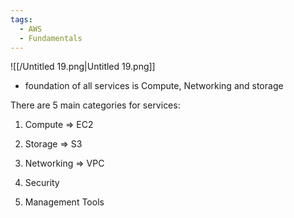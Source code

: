 ```yaml
---
tags:
  - AWS
  - Fundamentals
---
```

![[/Untitled 19.png|Untitled 19.png]]

- foundation of all services is Compute, Networking and storage

There are 5 main categories for services:  
1) Compute ⇒ EC2  

2) Storage ⇒ S3

3) Networking ⇒ VPC

4) Security

5) Management Tools